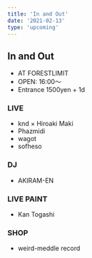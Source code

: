 ```yaml
---
title: 'In and Out'
date: '2021-02-13'
type: 'upcoming'
---
```


## In and Out
* AT  FORESTLIMIT
* OPEN: 16:00～
* Entrance 1500yen + 1d

### LIVE
* knd × Hiroaki Maki
* Phazmidi
* wagot
* sofheso

### DJ
* AKIRAM-EN

### LIVE PAINT
* Kan Togashi

### SHOP
* weird-meddle record